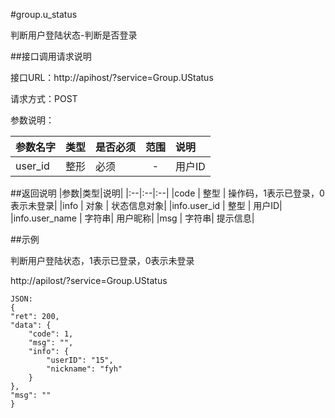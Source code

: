 #group.u_status

判断用户登陆状态-判断是否登录

##接口调用请求说明

接口URL：http://apihost/?service=Group.UStatus

请求方式：POST

参数说明：

|参数名字|类型|是否必须|范围|说明|
|:--|:--|:--|:--:|:--|
|user_id|整形|必须|-|用户ID|

##返回说明
|参数|类型|说明|
|:--|:--|:--|
|code           | 整型 | 操作码，1表示已登录，0表示未登录|
|info           | 对象 | 状态信息对象|
|info.user_id       |  整型 | 用户ID|
|info.user_name |  字符串| 用户昵称|
|msg            | 字符串| 提示信息|

##示例

判断用户登陆状态，1表示已登录，0表示未登录

http://apilost/?service=Group.UStatus

    JSON:
    {
    "ret": 200,
    "data": {
        "code": 1,
        "msg": "",
        "info": {
            "userID": "15",
            "nickname": "fyh"
        }
    },
    "msg": ""
    }
